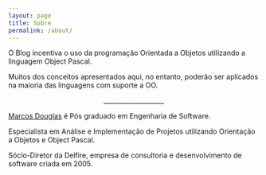 ```yaml
---
layout: page
title: Sobre
permalink: /about/
---
```


O Blog incentiva o uso da programação Orientada a Objetos
utilizando a linguagem Object Pascal.

Muitos dos conceitos apresentados aqui, no entanto, poderão
ser aplicados na maioria das linguagens com suporte a OO.

<center>
___________________
</center>
<p />
<a href="http://github.com/mdbs99/" target="_blank">Marcos Douglas</a> é Pós graduado em Engenharia de Software.

Especialista em Análise e Implementação de
Projetos utilizando Orientação a Objetos e Object Pascal.

Sócio-Diretor da Delfire, empresa de consultoria e
desenvolvimento de software criada em 2005.
